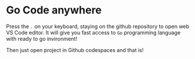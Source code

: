 # Go Code anywhere

Press the `.` on your keyboard, staying on the github repository to open web VS Code editor. It will give you fast access to `Go` programming language with ready to go invironment!

Then just open project in Github codespaces and that is!